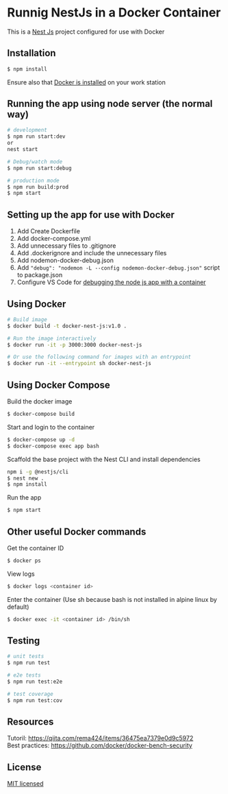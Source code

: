# Runnig NestJs in a Docker Container

This is a [Nest Js](https://github.com/nestjs/nest) project configured for use with Docker

## Installation

```bash
$ npm install
```
Ensure also that [Docker is installed](https://docs.docker.com/engine/install) on your work station


## Running the app using node server (the normal way)

```bash
# development
$ npm run start:dev
or
nest start

# Debug/watch mode
$ npm run start:debug

# production mode
$ npm run build:prod
$ npm start

```

## Setting up the app for use with Docker
1. Add Create Dockerfile
2. Add docker-compose.yml
3. Add unnecessary files to .gitignore
4. Add .dockerignore and include the unnecessary files
5. Add nodemon-docker-debug.json
6. Add ```"debug": "nodemon -L --config nodemon-docker-debug.json"``` script to package.json
7. Configure VS Code for [debugging the node js app with a container](https://code.visualstudio.com/docs/containers/debug-node)


## Using Docker
```sh
# Build image
$ docker build -t docker-nest-js:v1.0 .

# Run the image interactively
$ docker run -it -p 3000:3000 docker-nest-js

# Or use the following command for images with an entrypoint
$ docker run -it --entrypoint sh docker-nest-js

```


## Using Docker Compose
Build the docker image
```sh
$ docker-compose build
```

Start and login to the container
```sh
$ docker-compose up -d
$ docker-compose exec app bash
```

Scaffold the base project with the Nest CLI and install dependencies
```sh
npm i -g @nestjs/cli
$ nest new .
$ npm install
```

Run the app
```sh
$ npm start
```

## Other useful Docker commands
Get the container ID
```sh
$ docker ps
```

View logs
```sh
$ docker logs <container id>
```

Enter the container (Use sh because bash is not installed in alpine linux by default)
```sh
$ docker exec -it <container id> /bin/sh
```

## Testing

```bash
# unit tests
$ npm run test

# e2e tests
$ npm run test:e2e

# test coverage
$ npm run test:cov
```

## Resources
Tutoril: https://qiita.com/rema424/items/36475ea7379e0d9c5972  
Best practices: https://github.com/docker/docker-bench-security


## License
[MIT licensed](LICENSE)
